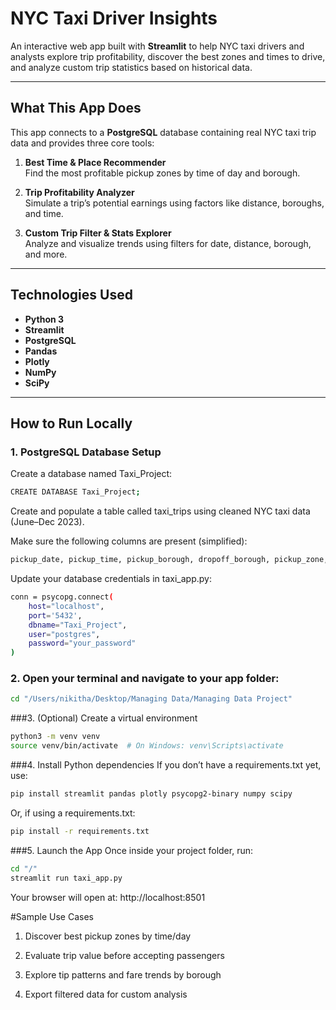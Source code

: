 # NYC Taxi Driver Insights

An interactive web app built with **Streamlit** to help NYC taxi drivers and analysts explore trip profitability, discover the best zones and times to drive, and analyze custom trip statistics based on historical data.

---

## What This App Does

This app connects to a **PostgreSQL** database containing real NYC taxi trip data and provides three core tools:

1. **Best Time & Place Recommender**  
   Find the most profitable pickup zones by time of day and borough.

2. **Trip Profitability Analyzer**  
   Simulate a trip’s potential earnings using factors like distance, boroughs, and time.

3. **Custom Trip Filter & Stats Explorer**  
   Analyze and visualize trends using filters for date, distance, borough, and more.

---

## Technologies Used

- **Python 3**
- **Streamlit**
- **PostgreSQL**
- **Pandas**
- **Plotly**
- **NumPy**
- **SciPy**

---

## How to Run Locally

### 1. PostgreSQL Database Setup

Create a database named Taxi_Project:

```bash
CREATE DATABASE Taxi_Project;
```
Create and populate a table called taxi_trips using cleaned NYC taxi data (June–Dec 2023).


Make sure the following columns are present (simplified):
```bash
pickup_date, pickup_time, pickup_borough, dropoff_borough, pickup_zone, trip_distance, fare_amount, tip_amount, total_amount, etc.
```

Update your database credentials in taxi_app.py:

```bash
conn = psycopg.connect(
    host="localhost",
    port='5432',
    dbname="Taxi_Project",
    user="postgres",
    password="your_password"
)
```
### 2. Open your terminal and navigate to your app folder:

```bash
cd "/Users/nikitha/Desktop/Managing Data/Managing Data Project"
```

###3. (Optional) Create a virtual environment
```bash
python3 -m venv venv
source venv/bin/activate  # On Windows: venv\Scripts\activate
```
###4. Install Python dependencies
If you don’t have a requirements.txt yet, use:
```bash
pip install streamlit pandas plotly psycopg2-binary numpy scipy
```

Or, if using a requirements.txt:
```bash
pip install -r requirements.txt
```

###5. Launch the App
Once inside your project folder, run:
```bash
cd "/"
streamlit run taxi_app.py
```
Your browser will open at:
http://localhost:8501


#Sample Use Cases
1. Discover best pickup zones by time/day

2. Evaluate trip value before accepting passengers

3. Explore tip patterns and fare trends by borough

4. Export filtered data for custom analysis
